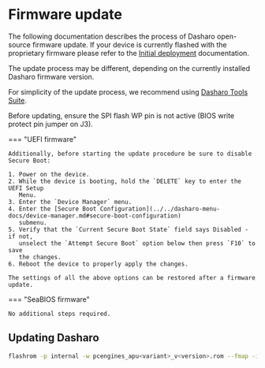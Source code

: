 # Firmware update

The following documentation describes the process of Dasharo open-source
firmware update. If your device is currently flashed with the proprietary
firmware please refer to the [Initial deployment](initial-deployment.md)
documentation.

The update process may be different, depending on the currently installed
Dasharo firmware version.

For simplicity of the update process, we recommend using
[Dasharo Tools Suite](../../dasharo-tools-suite/overview.md).

Before updating, ensure the SPI flash WP pin is not active (BIOS write protect
pin jumper on J3).

=== "UEFI firmware"

    Additionally, before starting the update procedure be sure to disable Secure Boot:

    1. Power on the device.
    2. While the device is booting, hold the `DELETE` key to enter the UEFI Setup
       Menu.
    3. Enter the `Device Manager` menu.
    4. Enter the [Secure Boot Configuration](../../dasharo-menu-docs/device-manager.md#secure-boot-configuration)
       submenu.
    5. Verify that the `Current Secure Boot State` field says Disabled - if not,
       unselect the `Attempt Secure Boot` option below then press `F10` to save
       the changes.
    6. Reboot the device to properly apply the changes.

    The settings of all the above options can be restored after a firmware update.

=== "SeaBIOS firmware"

    No additional steps required.

## Updating Dasharo

```bash
flashrom -p internal -w pcengines_apu<variant>_v<version>.rom --fmap -i WP_RO -i RW_SECTION_A
```
